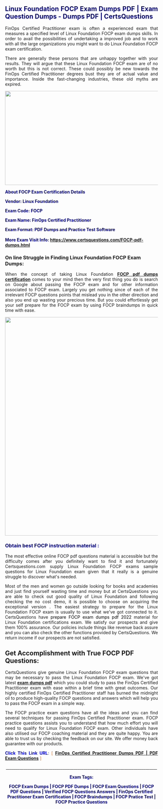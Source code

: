 <h2 style="text-align: justify;"><span style="color: #000080;">Linux Foundation FOCP Exam Dumps PDF | Exam Question Dumps - Dumps PDF | CertsQuestions</span></h2>
<p style="text-align: justify;">FinOps Certified Practitioner exam is often a experienced exam that measures a specified level of Linux Foundation  FOCP exam dumps skills. In order to avail the possibilities of undertaking a improved job and to work with all the large organizations you might want to do Linux Foundation FOCP exam certification.</p>
<p style="text-align: justify;">There are generally these persons that are unhappy together with your results. They will argue that these Linux Foundation  FOCP exam are of no worth but this is not correct. These could possibly be new towards the FinOps Certified Practitioner degrees bust they are of actual value and importance. Inside the fast-changing industries, these old myths are expired.</p>
<p><img style="display: block; margin-left: auto; margin-right: auto;" src="https://i.imgur.com/eaP4ae9.png" width="840" height="310" /></p>
<p><span style="color: #000080;"><strong>About FOCP Exam Certification Details</strong></span></p>
<p><span style="color: #000080;"><strong>Vendor: Linux Foundation<br /></strong></span></p>
<p><span style="color: #000080;"><strong>Exam Code: FOCP</strong></span></p>
<p><span style="color: #000080;"><strong>Exam Name: FinOps Certified Practitioner</strong></span></p>
<p><span style="color: #000080;"><strong>Exam Format: PDF Dumps and Practice Test Software<br /><br />More Exam Visit Info: <span style="color: #ff6600;"><a href="https://www.certsquestions.com/FOCP-pdf-dumps.html">https://www.certsquestions.com/FOCP-pdf-dumps.html</a></span></strong></span></p>
<h3>On line Struggle in Finding Linux Foundation FOCP Exam Dumps:</h3>
<p style="text-align: justify;">When the concept of taking Linux Foundation <a href="https://www.certsquestions.com/FOCP-pdf-dumps.html"><strong> FOCP pdf dumps certification</strong></a> comes to your mind then the very first thing you do is search on Google about passing the FOCP exam and for other information associated to FOCP exam. Largely you get nothing since of each of the irrelevant FOCP questions points that mislead you in the other direction and also you end up wasting your precious time. But you could effortlessly get your self prepare for the FOCP exam by using FOCP braindumps in quick time with ease.</p>
<p><a href="https://www.certsquestions.com/FOCP-pdf-dumps.html"><img style="display: block; margin-left: auto; margin-right: auto;" src="https://i.imgur.com/pxhoKQ2.png" width="720" /></a></p>
<h3><span style="color: #000080;">Obtain best  FOCP instruction material :</span></h3>
<p style="text-align: justify;">The most effective online FOCP pdf questions material is accessible but the difficulty comes after you definitely want to find it and fortunately Certsquestions.com supply Linux Foundation FOCP exams sample questions for Linux Foundation  exam given that it really is a genuine struggle to discover what's needed.</p>
<p style="text-align: justify;">Most of the men and women go outside looking for books and academies and just find yourself wasting time and money but at CertsQuestions you are able to check out good quality of Linux Foundation  and following checking the no cost demo, it is possible to choose on acquiring the exceptional version . The easiest strategy to prepare for the Linux Foundation FOCP exam is usually to use what we've got connected to it. CertsQuestions have <span style="color: #000000;">prepare FOCP exam dumps pdf 2022</span> material for Linux Foundation certifications exam. We satisfy our prospects and give them 100% assurance. Our policies include things like revenue back assure and you can also check the other functions provided by CertsQuestions. We return income if our prospects are not satisfied.</p>
<h2>Get Accomplishment with True FOCP PDF Questions:</h2>
<p style="text-align: justify;">CertsQuestions give genuine Linux Foundation FOCP exam questions that may be necessary to pass the Linux Foundation  FOCP exam. We've got latest<strong>&nbsp;<a href="https://www.certsquestions.com/">exam dumps pdf</a></strong>&nbsp;which you could study to pass the FinOps Certified Practitioner exam with ease within a brief time with great outcomes. Our highly certified FinOps Certified Practitioner staff has burned the midnight oil to produce high-quality FOCP questions and answers which will help you to pass the FOCP exam in a simple way.</p>
<p style="text-align: justify;">The FOCP practice exam questions have all the ideas and you can find several techniques for passing FinOps Certified Practitioner exam. FOCP practice questions assists you to understand that how much effort you will need to qualify for Linux Foundation  FOCP exam. Other individuals have also utilised our FOCP coaching material and they are quite happy. You are able to trust us by checking the feedback on our site. We offer money back guarantee with our products.</p>
<p style="text-align: justify;"><span style="color: #0000ff;"><strong>Click This Link URL</strong>:</span> <span style="color: #ff6600;">[ <strong><a href="https://www.certsquestions.com/finops-certified-practitioner-certification.html">FinOps Certified Practitioner Dumps PDF | PDF Exam Questions</a></strong> ]</span></p>
<p style="text-align: center;">______________________________________________________________________________</p>
<p style="text-align: center;"><span style="color: #000080;"><strong>Exam Tags:</strong></span></p>
<p style="text-align: center;"><span style="color: #000080;"><strong>FOCP Exam Dumps | FOCP PDF Dumps | FOCP Exam Questions | FOCP PDF Questions | Verified FOCP Questions Answers | FinOps Certified Practitioner Exam Certification | FOCP Braindumps | FOCP Pratice Test | FOCP Practice Questions</strong></span></p>
